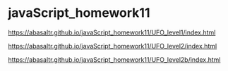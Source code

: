 # javaScript_homework11

https://abasaltr.github.io/javaScript_homework11/UFO_level1/index.html

https://abasaltr.github.io/javaScript_homework11/UFO_level2/index.html

https://abasaltr.github.io/javaScript_homework11/UFO_level2b/index.html
